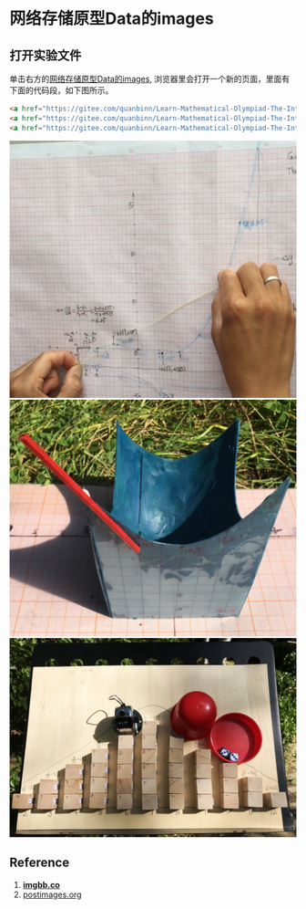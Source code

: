 # 网络存储原型Data的images

## 打开实验文件

单击右方的[网络存储原型Data的images](https://codepen.io/quanbinn/pen/YzWRjvm), 浏览器里会打开一个新的页面，里面有下面的代码段，如下图所示。

```html
<a href="https://gitee.com/quanbinn/Learn-Mathematical-Olympiad-The-Interactive-Way/blob/master/chapters/%E5%BE%AE%E5%88%86/%E7%94%A8%E6%A9%A1%E7%9A%AE%E7%AD%8B%E5%92%8C%E5%B0%8F%E5%A1%91%E6%96%99%E6%A3%8D%E6%84%9F%E5%8F%97%E5%87%BD%E6%95%B0%E6%9F%90%E7%82%B9%E7%9A%84%E5%88%87%E7%BA%BF.md"><img src="https://i.ibb.co/3T89n6X/image.png" alt="用橡皮筋和小塑料棍感受函数某点的切线" height="600"></a>
<a href="https://gitee.com/quanbinn/Learn-Mathematical-Olympiad-The-Interactive-Way/blob/master/chapters/%E5%BE%AE%E5%88%86/%E5%88%B6%E4%BD%9C%E6%A2%AF%E5%BA%A6%E4%B8%8B%E9%99%8D%E5%AE%9E%E9%AA%8C%E7%9A%84%E5%AE%9E%E4%BD%93%E6%A8%A1%E5%9E%8B.md"><img src="https://i.ibb.co/SJ1zFM4/image.jpg" alt="制作梯度下降实验的实体模型" width="600"></a>
<a href="https://gitee.com/quanbinn/Learn-Mathematical-Olympiad-The-Interactive-Way/blob/master/chapters/%E6%A6%82%E7%8E%87/%E6%8E%B7%E4%B8%A4%E4%B8%AA%E9%AA%B0%E5%AD%90%E8%AF%95%E9%AA%8C.md"><img src="https://i.ibb.co/JcWYz49/image.jpg" alt="掷两个骰子试验" height="600"></a>
```

![](/images/附录/网络存储原型Data的images/用橡皮筋和小塑料棍感受函数某点的切线.png)
![](/images/附录/网络存储原型Data的images/制作梯度下降实验的实体模型.jpg)
![](/images/附录/网络存储原型Data的images/掷两个骰子试验.jpg)

## Reference

1. [**imgbb.co**](https://imgbb.com/)
2. [postimages.org](https://postimages.org/)



